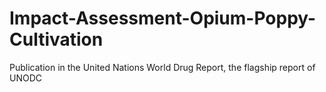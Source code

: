 # Impact-Assessment-Opium-Poppy-Cultivation

Publication in the United Nations World Drug Report, the flagship report of UNODC
